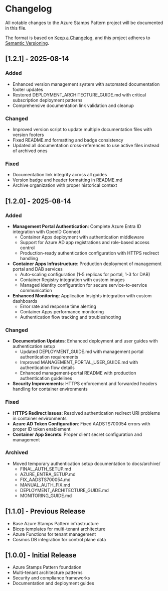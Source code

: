 # Changelog

All notable changes to the Azure Stamps Pattern project will be documented in this file.

The format is based on [Keep a Changelog](https://keepachangelog.com/en/1.0.0/), and this project adheres to [Semantic Versioning](https://semver.org/spec/v2.0.0.html).

## [1.2.1] - 2025-08-14

### Added
- Enhanced version management system with automated documentation footer updates
- Restored DEPLOYMENT_ARCHITECTURE_GUIDE.md with critical subscription deployment patterns
- Comprehensive documentation link validation and cleanup

### Changed
- Improved version script to update multiple documentation files with version footers
- Fixed README.md formatting and badge consistency
- Updated all documentation cross-references to use active files instead of archived ones

### Fixed
- Documentation link integrity across all guides
- Version badge and header formatting in README.md
- Archive organization with proper historical context

## [1.2.0] - 2025-08-14

### Added
- **Management Portal Authentication**: Complete Azure Entra ID integration with OpenID Connect
  - Container Apps deployment with authentication middleware
  - Support for Azure AD app registrations and role-based access control
  - Production-ready authentication configuration with HTTPS redirect handling
- **Container Apps Infrastructure**: Production deployment of management portal and DAB services
  - Auto-scaling configuration (1-5 replicas for portal, 1-3 for DAB)
  - Container Registry integration with custom images
  - Managed identity configuration for secure service-to-service communication
- **Enhanced Monitoring**: Application Insights integration with custom dashboards
  - Error rate and response time alerting
  - Container Apps performance monitoring
  - Authentication flow tracking and troubleshooting

### Changed
- **Documentation Updates**: Enhanced deployment and user guides with authentication setup
  - Updated DEPLOYMENT_GUIDE.md with management portal authentication requirements
  - Improved MANAGEMENT_PORTAL_USER_GUIDE.md with authentication flow details
  - Enhanced management-portal README with production authentication guidelines
- **Security Improvements**: HTTPS enforcement and forwarded headers handling for container environments

### Fixed
- **HTTPS Redirect Issues**: Resolved authentication redirect URI problems in container environments
- **Azure AD Token Configuration**: Fixed AADSTS700054 errors with proper ID token enablement
- **Container App Secrets**: Proper client secret configuration and management

### Archived
- Moved temporary authentication setup documentation to docs/archive/
  - FINAL_AUTH_SETUP.md
  - AZURE_ENTRA_SETUP.md  
  - FIX_AADSTS700054.md
  - MANUAL_AUTH_FIX.md
  - DEPLOYMENT_ARCHITECTURE_GUIDE.md
  - MONITORING_GUIDE.md

## [1.1.0] - Previous Release
- Base Azure Stamps Pattern infrastructure
- Bicep templates for multi-tenant architecture
- Azure Functions for tenant management
- Cosmos DB integration for control plane data

## [1.0.0] - Initial Release
- Azure Stamps Pattern foundation
- Multi-tenant architecture patterns
- Security and compliance frameworks
- Documentation and deployment guides


